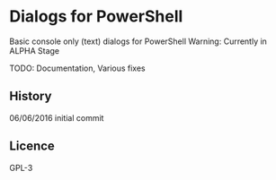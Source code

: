 # Dialogs for PowerShell
Basic console only (text) dialogs for PowerShell
Warning: Currently in ALPHA Stage

TODO: Documentation, Various fixes

## History

06/06/2016 initial commit

## Licence

GPL-3

